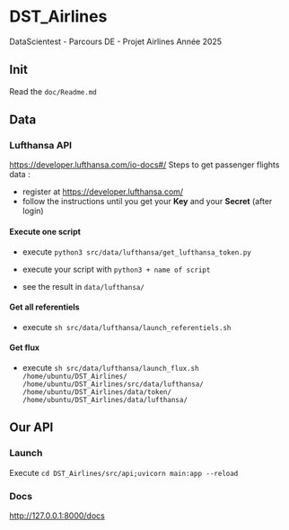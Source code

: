 # DST_Airlines
DataScientest - Parcours DE - Projet Airlines
Année 2025

## Init
Read the `doc/Readme.md`

## Data
### Lufthansa API
https://developer.lufthansa.com/io-docs#/
Steps to get passenger flights data :
- register at https://developer.lufthansa.com/
- follow the instructions until you get your **Key** and your **Secret** (after login)

#### Execute one script

- execute `python3 src/data/lufthansa/get_lufthansa_token.py`

- execute your script with `python3 + name of script`

- see the result in `data/lufthansa/`


#### Get all referentiels

- execute `sh src/data/lufthansa/launch_referentiels.sh`

#### Get flux

- execute `sh src/data/lufthansa/launch_flux.sh /home/ubuntu/DST_Airlines/ /home/ubuntu/DST_Airlines/src/data/lufthansa/ /home/ubuntu/DST_Airlines/data/token/ /home/ubuntu/DST_Airlines/data/lufthansa/`

## Our API
### Launch
Execute `cd DST_Airlines/src/api;uvicorn main:app --reload`
### Docs
http://127.0.0.1:8000/docs